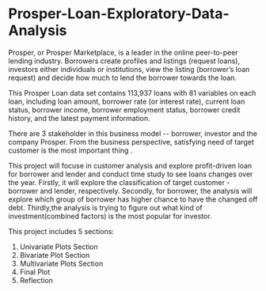 # Prosper-Loan-Exploratory-Data-Analysis

Prosper, or Prosper Marketplace, is a leader in the online peer-to-peer 
lending industry. Borrowers create profiles and listings (request loans), 
investors either individuals or institutions, view the listing 
(borrower’s loan request) and decide how much to lend the borrower 
towards the loan.

This Prosper Loan data set contains 113,937 loans with 81 variables on each 
loan, including loan amount, borrower rate (or interest rate), 
current loan status, borrower income, borrower employment status, 
borrower credit history, and the latest payment information.

There are 3 stakeholder in this business model -- borrower, investor and 
the company Prosper. From the business perspective, satisfying need of target 
customer is the most important thing .

This project will focuse in customer 
analysis and explore profit-driven loan for borrower and lender and conduct 
time study to see loans changes over the year. Firstly, it will explore the
classification of target customer - borrower and lender, respectively. 
Secondly, for borrower, the analysis will explore which group of borrower has 
higher chance to have the changed off debt. 
Thirdly,the analysis is trying to figure out what kind of 
investment(combined factors) is the most popular for investor.



This project includes 5 sections:
1. Univariate Plots Section
2. Bivariate Plot Section
3. Multivariate Plots Section
4. Final Plot
5. Reflection

